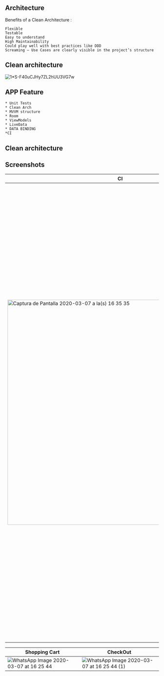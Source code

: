 
## Architecture

 Benefits of a Clean Architecture :

    Flexible
    Testable
    Easy to understand
    High Maintainability
    Could play well with best practices like DDD
    Screaming — Use Cases are clearly visible in the project’s structure
   
## Clean architecture 

![1*S-F40uCJHy7ZL2hUU3VG7w](https://user-images.githubusercontent.com/31247175/76155057-7ec6c100-60c5-11ea-8251-9c38578ba923.png)

## APP Feature

    * Unit Tests
    * Clean Arch
    * MVVM structure
    * Room
    * ViewModels
    * LiveData
    * DATA BINDING
    *CI

   
## Clean architecture 


## Screenshots

| CI  | CI Flow |
| ------------- | ------------- |
|<img width="738" alt="Captura de Pantalla 2020-03-07 a la(s) 16 35 35" src="https://user-images.githubusercontent.com/31247175/76155180-4a540480-60c7-11ea-96a2-8ff9476950c1.png"> | <img width="1499" alt="Captura de Pantalla 2020-03-07 a la(s) 16 34 06" src="https://user-images.githubusercontent.com/31247175/76155182-4cb65e80-60c7-11ea-868c-8977e54de783.png">|

| Shopping Cart  | CheckOut |
| ------------- | ------------- |
| ![WhatsApp Image 2020-03-07 at 16 25 44](https://user-images.githubusercontent.com/31247175/76151170-b2d3bf00-6090-11ea-9a80-4db4f21e3a35.jpeg)| ![WhatsApp Image 2020-03-07 at 16 25 44 (1)](https://user-images.githubusercontent.com/31247175/76151168-ad767480-6090-11ea-8ebd-ac03fd871569.jpeg)|
